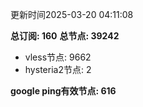 更新时间2025-03-20 04:11:08

**总订阅: 160**
**总节点: 39242**
- vless节点: 9662
- hysteria2节点: 2

**google ping有效节点: 616**
